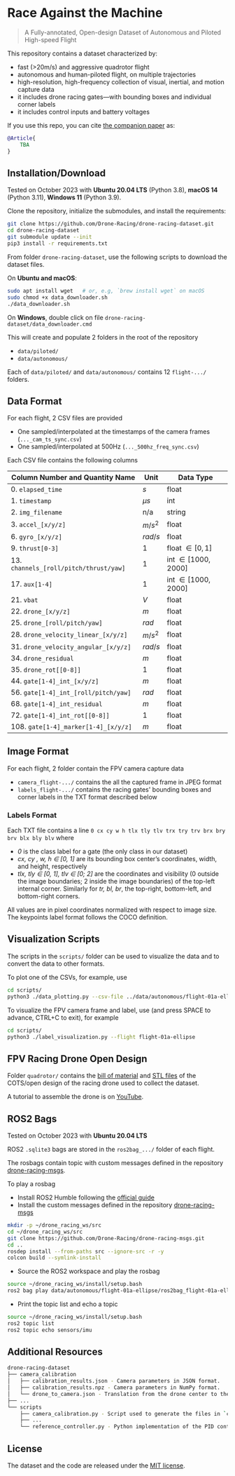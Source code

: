 # Race Against the Machine

> A Fully-annotated, Open-design Dataset of Autonomous and Piloted High-speed Flight

This repository contains a dataset characterized by:

- fast (>20m/s) and aggressive quadrotor flight
- autonomous and human-piloted flight, on multiple trajectories
- high-resolution, high-frequency collection of visual, inertial, and motion capture data
- it includes drone racing gates—with bounding boxes and individual corner labels
- it includes control inputs and battery voltages

If you use this repo, you can cite [the companion paper](https://arxiv.org/abs/) as:

```bibtex
@Article{
    TBA
}
```

## Installation/Download

Tested on October 2023 with **Ubuntu 20.04 LTS** (Python 3.8), **macOS 14** (Python 3.11), **Windows 11** (Python 3.9).

Clone the repository, initialize the submodules, and install the requirements:

```sh
git clone https://github.com/Drone-Racing/drone-racing-dataset.git
cd drone-racing-dataset
git submodule update --init
pip3 install -r requirements.txt
```

From folder `drone-racing-dataset`, use the following scripts to download the dataset files.

On **Ubuntu and macOS**:

```sh
sudo apt install wget   # or, e.g, `brew install wget` on macOS
sudo chmod +x data_downloader.sh
./data_downloader.sh
```

On **Windows**, double click on file `drone-racing-dataset/data_downloader.cmd`

This will create and populate 2 folders in the root of the repository

- `data/piloted/`
- `data/autonomous/`

Each of `data/piloted/` and `data/autonomous/` contains 12 `flight-.../` folders.

## Data Format

For each flight, 2 CSV files are provided

- One sampled/interpolated at the timestamps of the camera frames (`..._cam_ts_sync.csv`)
- One sampled/interpolated at 500Hz (`..._500hz_freq_sync.csv`)

Each CSV file contains the following columns

| Column Number and Quantity Name | Unit | Data Type |
| --- | --- | --- |
| 0. `elapsed_time` | $s$ | float |
| 1. `timestamp` | $\mu s$ | int |
| 2. `img_filename` | n/a | string |
| 3. `accel_[x/y/z]` | $m/s^2$ | float |
| 6. `gyro_[x/y/z]` | $rad/s$ | float |
| 9. `thrust[0-3]` | $1$ | float $\in [0,1]$ |
| 13. `channels_[roll/pitch/thrust/yaw]` | $1$ | int $\in [1000,2000]$ |
| 17. `aux[1-4]` | $1$ | int $\in [1000,2000]$ |
| 21. `vbat` | $V$ | float |
| 22. `drone_[x/y/z]` | $m$ | float |
| 25. `drone_[roll/pitch/yaw]` | $rad$ | float |
| 28. `drone_velocity_linear_[x/y/z]` | $m/s^2$ | float |
| 31. `drone_velocity_angular_[x/y/z]` | $rad/s$ | float |
| 34. `drone_residual` | $m$ | float |
| 35. `drone_rot[[0-8]]` | $1$ | float |
| 44. `gate[1-4]_int_[x/y/z]` | $m$ | float |
| 56. `gate[1-4]_int_[roll/pitch/yaw]` | $rad$ | float |
| 68. `gate[1-4]_int_residual` | $m$ | float |
| 72. `gate[1-4]_int_rot[[0-8]]` | $1$ | float |
| 108. `gate[1-4]_marker[1-4]_[x/y/z]` | $m$ | float |

## Image Format

For each flight, 2 folder contain the FPV camera capture data

- `camera_flight-.../` contains the all the captured frame in JPEG format
- `labels_flight-.../` contains the racing gates' bounding boxes and corner labels in the TXT format described below

### Labels Format

Each TXT file contains a line `0 cx cy w h tlx tly tlv trx try trv brx bry brv blx bly blv` where

- *0* is the class label for a gate (the only class in our dataset)
- *cx, cy , w, h ∈ [0, 1]* are its bounding box center’s coordinates, width, and height, respectively
- *tlx, tly ∈ [0, 1], tlv ∈ [0; 2]* are the coordinates and visibility (0 outside the image boundaries; 2 inside the image boundaries) of the top-left internal corner. Similarly for *tr, bl, br*, the top-right, bottom-left, and bottom-right corners.

All values are in pixel coordinates normalized with respect to image size. The keypoints label format follows the COCO definition.

## Visualization Scripts

The scripts in the `scripts/` folder can be used to visualize the data and to convert the data to other formats.

To plot one of the CSVs, for example, use

```sh
cd scripts/
python3 ./data_plotting.py --csv-file ../data/autonomous/flight-01a-ellipse/flight-01a-ellipse_cam_ts_sync.csv
```

To visualize the FPV camera frame and label, use (and press SPACE to advance, CTRL+C to exit), for example

```sh
cd scripts/
python3 ./label_visualization.py --flight flight-01a-ellipse
```

## FPV Racing Drone Open Design

Folder `quadrotor/` contains the [bill of material](/quadrotor/bom.md) and [STL files](/quadrotor/3d_print/) of the COTS/open design of the racing drone used to collect the dataset.

A tutorial to assemble the drone is on [YouTube](https://youtu.be/xvOS7IEFxlU).

## ROS2 Bags

Tested on October 2023 with **Ubuntu 20.04 LTS**

ROS2 `.sqlite3` bags are stored in the `ros2bag_.../` folder of each flight.

The rosbags contain topic with custom messages defined in the repository [drone-racing-msgs](https://github.com/Drone-Racing/drone-racing-msgs).

To play a rosbag

- Install ROS2 Humble following the [official guide](https://docs.ros.org/en/humble/Installation.html)
- Install the custom messages defined in the repository [drone-racing-msgs](https://github.com/Drone-Racing/drone-racing-msgs)

```sh
mkdir -p ~/drone_racing_ws/src
cd ~/drone_racing_ws/src
git clone https://github.com/Drone-Racing/drone-racing-msgs.git
cd ..
rosdep install --from-paths src --ignore-src -r -y
colcon build --symlink-install
```

- Source the ROS2 workspace and play the rosbag

```sh
source ~/drone_racing_ws/install/setup.bash
ros2 bag play data/autonomous/flight-01a-ellipse/ros2bag_flight-01a-ellipse
```

- Print the topic list and echo a topic

```sh
source ~/drone_racing_ws/install/setup.bash
ros2 topic list
ros2 topic echo sensors/imu
```

## Additional Resources

```sh
drone-racing-dataset
├── camera_calibration
│   ├── calibration_results.json - Camera parameters in JSON format.
│   ├── calibration_results.npz - Camera parameters in NumPy format.
│   └── drone_to_camera.json - Translation from the drone center to the camera in JSON format.
├── ...
└── scripts
    ├── camera_calibration.py - Script used to generate the files in `camera_calibration/`.
    ├── ...
    └── reference_controller.py - Python implementation of the PID controller used for the autonomous flights.
```

## License

The dataset and the code are released under the [MIT license](LICENSE).
